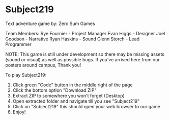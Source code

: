 # Subject219
Text adventure game by: Zero Sum Games

Team Members:
Rye Fournier - Project Manager
Evan Higgs - Designer
Joel Goodson - Narrative
Ryan Haskins - Sound
Glenn Storch - Lead Programmer

NOTE: This game is still under development so there may be missing assets (sound or visual)
    as well as possible bugs. If you've arrived here from our posters around campus, Thank you!

To play Subject219:
1) Click green "Code" button in the middle right of the page
2) Click the bottom option "Download ZIP"
3) Extract ZIP to somewhere you won't forget (Desktop)
4) Open extracted folder and navigate till you see "Subject219"
5) Click on "Subject219" this should open your web browser to our game
6) Enjoy!
